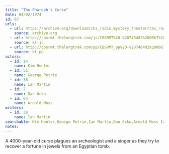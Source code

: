 ```yaml
---
title: "The Pharoah's Curse"
date: 04/02/1974
id: 67
urls: 
  - url: https://archive.org/download/cbs_radio_mystery_theater/cbs_radio_mystery_theater-0051-0100.zip/cbs_radio_mystery_theater-0051-0100%2Fcbsrmt_0067_the_pharaohs_curse.mp3
    source: archive-org
  - url: http://cbsrmt.thelongtrek.com/jc/CBSRMT%20-%20740402%200067%20Pharaoh%27s%20Curse%20vbr%20df_jc.mp3
    source: kl-jc
  - url: http://cbsrmt.thelongtrek.com/pp/CBSRMT_pp%20-%20740402%200067%20The%20Pharoah%27s%20Curse.mp3
    source: kl-pp
actors:  
  - id: 14
    name: Kim Hunter  
  - id: 51
    name: George Petrie  
  - id: 38
    name: Ian Martin  
  - id: 7
    name: Dan Ocko  
  - id: 64
    name: Arnold Moss
writers:  
  - id: 38
    name: Ian Martin
searchable: Kim Hunter,George Petrie,Ian Martin,Dan Ocko,Arnold Moss Ian Martin
notes:  
---
```

A 4000-year-old curse plagues an archeologist and a singer as they try to recover a fortune in jewels from an Egyptian tomb.